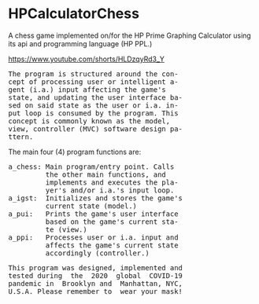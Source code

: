 # HPCalculatorChess
A chess game implemented on/for the HP Prime Graphing Calculator using its api and programming language (HP PPL.)

https://www.youtube.com/shorts/HLDzqyRd3_Y

<pre>The program is structured around the con-
cept of processing user or intelligent a-
gent (i.a.) input affecting the game's 
state, and updating the user interface ba-
sed on said state as the user or i.a. in-
put loop is consumed by the program. This
concept is commonly known as the model, 
view, controller (MVC) software design pa-
ttern.</pre>

The main four (4) program functions are:

<pre>a_chess: Main program/entry point. Calls
         the other main functions, and 
         implements and executes the pla-
         yer's and/or i.a.'s input loop. 
a_igst:  Initializes and stores the game's
         current state (model.)
a_pui:   Prints the game's user interface
         based on the game's current sta-
         te (view.)
a_ppi:   Processes user or i.a. input and
         affects the game's current state 
         accordingly (controller.)</pre>

<pre>This program was designed, implemented and
tested during  the  2020  global  COVID-19
pandemic in  Brooklyn and  Manhattan, NYC,
U.S.A. Please remember to  wear your mask!</pre>
